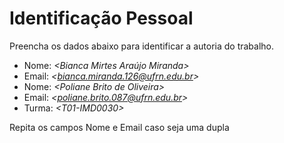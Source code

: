 # Identificação Pessoal

Preencha os dados abaixo para identificar a autoria do trabalho.

- Nome: *\<Bianca Mirtes Araújo Miranda>*
- Email: *\<bianca.miranda.126@ufrn.edu.br>*
- Nome: *\<Poliane Brito de Oliveira>*
- Email: *\<poliane.brito.087@ufrn.edu.br>*
- Turma: *\<T01-IMD0030>*

Repita os campos Nome e Email caso seja uma dupla
